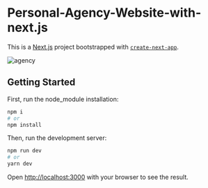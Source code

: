 # Personal-Agency-Website-with-next.js

This is a [Next.js](https://nextjs.org/) project bootstrapped with [`create-next-app`](https://github.com/vercel/next.js/tree/canary/packages/create-next-app).

![agency](https://user-images.githubusercontent.com/81036521/154055560-a9738551-31af-4b31-bfce-87a0bf8e92a1.JPG)

## Getting Started

First, run the node_module installation:

```bash
npm i
# or
npm install
```

Then, run the development server:

```bash
npm run dev
# or
yarn dev
```

Open [http://localhost:3000](http://localhost:3000) with your browser to see the result.




